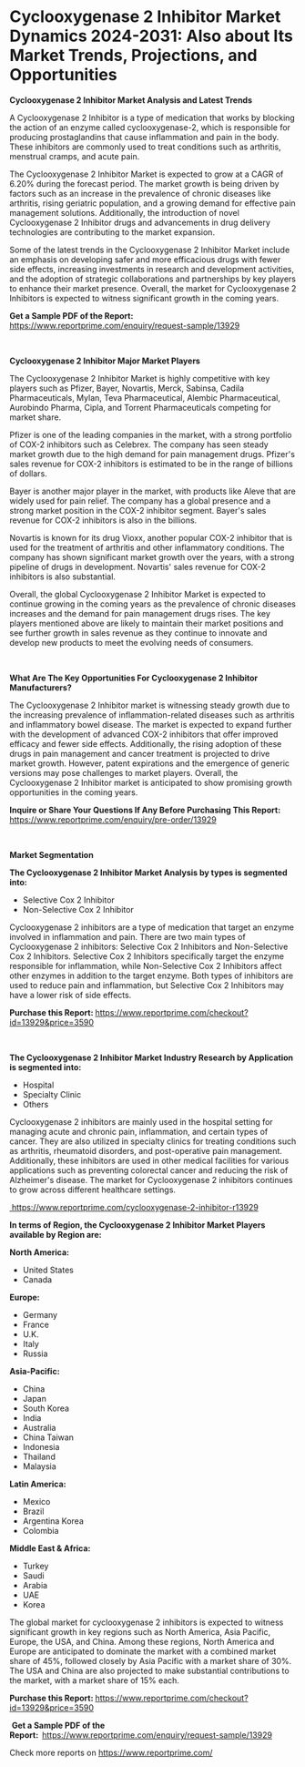 <p><h1>Cyclooxygenase 2 Inhibitor Market Dynamics 2024-2031: Also about Its Market Trends, Projections, and Opportunities</h1></p><p><strong>Cyclooxygenase 2 Inhibitor Market Analysis and Latest Trends</strong></p>
<p><p>A Cyclooxygenase 2 Inhibitor is a type of medication that works by blocking the action of an enzyme called cyclooxygenase-2, which is responsible for producing prostaglandins that cause inflammation and pain in the body. These inhibitors are commonly used to treat conditions such as arthritis, menstrual cramps, and acute pain.</p><p>The Cyclooxygenase 2 Inhibitor Market is expected to grow at a CAGR of 6.20% during the forecast period. The market growth is being driven by factors such as an increase in the prevalence of chronic diseases like arthritis, rising geriatric population, and a growing demand for effective pain management solutions. Additionally, the introduction of novel Cyclooxygenase 2 Inhibitor drugs and advancements in drug delivery technologies are contributing to the market expansion.</p><p>Some of the latest trends in the Cyclooxygenase 2 Inhibitor Market include an emphasis on developing safer and more efficacious drugs with fewer side effects, increasing investments in research and development activities, and the adoption of strategic collaborations and partnerships by key players to enhance their market presence. Overall, the market for Cyclooxygenase 2 Inhibitors is expected to witness significant growth in the coming years.</p></p>
<p><strong>Get a Sample PDF of the Report:&nbsp;</strong> <a href="https://www.reportprime.com/enquiry/request-sample/13929">https://www.reportprime.com/enquiry/request-sample/13929</a></p>
<p>&nbsp;</p>
<p><strong>Cyclooxygenase 2 Inhibitor Major Market Players</strong></p>
<p><p>The Cyclooxygenase 2 Inhibitor Market is highly competitive with key players such as Pfizer, Bayer, Novartis, Merck, Sabinsa, Cadila Pharmaceuticals, Mylan, Teva Pharmaceutical, Alembic Pharmaceutical, Aurobindo Pharma, Cipla, and Torrent Pharmaceuticals competing for market share. </p><p>Pfizer is one of the leading companies in the market, with a strong portfolio of COX-2 inhibitors such as Celebrex. The company has seen steady market growth due to the high demand for pain management drugs. Pfizer's sales revenue for COX-2 inhibitors is estimated to be in the range of billions of dollars. </p><p>Bayer is another major player in the market, with products like Aleve that are widely used for pain relief. The company has a global presence and a strong market position in the COX-2 inhibitor segment. Bayer's sales revenue for COX-2 inhibitors is also in the billions.</p><p>Novartis is known for its drug Vioxx, another popular COX-2 inhibitor that is used for the treatment of arthritis and other inflammatory conditions. The company has shown significant market growth over the years, with a strong pipeline of drugs in development. Novartis' sales revenue for COX-2 inhibitors is also substantial.</p><p>Overall, the global Cyclooxygenase 2 Inhibitor Market is expected to continue growing in the coming years as the prevalence of chronic diseases increases and the demand for pain management drugs rises. The key players mentioned above are likely to maintain their market positions and see further growth in sales revenue as they continue to innovate and develop new products to meet the evolving needs of consumers.</p></p>
<p>&nbsp;</p>
<p><strong>What Are The Key Opportunities For Cyclooxygenase 2 Inhibitor Manufacturers?</strong></p>
<p><p>The Cyclooxygenase 2 Inhibitor market is witnessing steady growth due to the increasing prevalence of inflammation-related diseases such as arthritis and inflammatory bowel disease. The market is expected to expand further with the development of advanced COX-2 inhibitors that offer improved efficacy and fewer side effects. Additionally, the rising adoption of these drugs in pain management and cancer treatment is projected to drive market growth. However, patent expirations and the emergence of generic versions may pose challenges to market players. Overall, the Cyclooxygenase 2 Inhibitor market is anticipated to show promising growth opportunities in the coming years.</p></p>
<p><strong>Inquire or Share Your Questions If Any Before Purchasing This Report:</strong> <a href="https://www.reportprime.com/enquiry/pre-order/13929">https://www.reportprime.com/enquiry/pre-order/13929</a></p>
<p>&nbsp;</p>
<p><strong>Market Segmentation</strong></p>
<p><strong>The Cyclooxygenase 2 Inhibitor Market Analysis by types is segmented into:</strong></p>
<p><ul><li>Selective Cox 2 Inhibitor</li><li>Non-Selective Cox 2 Inhibitor</li></ul></p>
<p><p>Cyclooxygenase 2 inhibitors are a type of medication that target an enzyme involved in inflammation and pain. There are two main types of Cyclooxygenase 2 inhibitors: Selective Cox 2 Inhibitors and Non-Selective Cox 2 Inhibitors. Selective Cox 2 Inhibitors specifically target the enzyme responsible for inflammation, while Non-Selective Cox 2 Inhibitors affect other enzymes in addition to the target enzyme. Both types of inhibitors are used to reduce pain and inflammation, but Selective Cox 2 Inhibitors may have a lower risk of side effects.</p></p>
<p><strong>Purchase this Report:&nbsp;</strong><a href="https://www.reportprime.com/checkout?id=13929&price=3590">https://www.reportprime.com/checkout?id=13929&price=3590</a></p>
<p>&nbsp;</p>
<p><strong>The Cyclooxygenase 2 Inhibitor Market Industry Research by Application is segmented into:</strong></p>
<p><ul><li>Hospital</li><li>Specialty Clinic</li><li>Others</li></ul></p>
<p><p>Cyclooxygenase 2 inhibitors are mainly used in the hospital setting for managing acute and chronic pain, inflammation, and certain types of cancer. They are also utilized in specialty clinics for treating conditions such as arthritis, rheumatoid disorders, and post-operative pain management. Additionally, these inhibitors are used in other medical facilities for various applications such as preventing colorectal cancer and reducing the risk of Alzheimer's disease. The market for Cyclooxygenase 2 inhibitors continues to grow across different healthcare settings.</p></p>
<p><a href="https://www.reportprime.com/cyclooxygenase-2-inhibitor-r13929">&nbsp;https://www.reportprime.com/cyclooxygenase-2-inhibitor-r13929</a></p>
<p><strong>In terms of Region, the Cyclooxygenase 2 Inhibitor Market Players available by Region are:</strong></p>
<p>
    <p> <strong> North America: </strong>
        <ul>
            <li>United States</li>
            <li>Canada</li>
        </ul>
        </p> 
    <p> <strong> Europe: </strong>
        <ul>
            <li>Germany</li>
            <li>France</li>
            <li>U.K.</li>
            <li>Italy</li>
            <li>Russia</li>
        </ul>
        </p> 
    <p> <strong> Asia-Pacific: </strong>
        <ul>
            <li>China</li>
            <li>Japan</li>
            <li>South Korea</li>
            <li>India</li>
            <li>Australia</li>
            <li>China Taiwan</li>
            <li>Indonesia</li>
            <li>Thailand</li>
            <li>Malaysia</li>
        </ul>
        </p> 
    <p> <strong> Latin America: </strong>
        <ul>
            <li>Mexico</li>
            <li>Brazil</li>
            <li>Argentina Korea</li>
            <li>Colombia</li>
        </ul>
        </p> 
    <p> <strong> Middle East & Africa: </strong>
        <ul>
            <li>Turkey</li>
            <li>Saudi</li>
            <li>Arabia</li>
            <li>UAE</li>
            <li>Korea</li>
        </ul>
    </p>
    </p>
<p><p>The global market for cyclooxygenase 2 inhibitors is expected to witness significant growth in key regions such as North America, Asia Pacific, Europe, the USA, and China. Among these regions, North America and Europe are anticipated to dominate the market with a combined market share of 45%, followed closely by Asia Pacific with a market share of 30%. The USA and China are also projected to make substantial contributions to the market, with a market share of 15% each.</p></p>
<p><strong>Purchase this Report: </strong><a href="https://www.reportprime.com/checkout?id=13929&price=3590">https://www.reportprime.com/checkout?id=13929&price=3590</a></p>
<p>&nbsp;<strong>Get a Sample PDF of the Report:&nbsp;&nbsp;</strong><a href="https://www.reportprime.com/enquiry/request-sample/13929">https://www.reportprime.com/enquiry/request-sample/13929</a></p>
<p><strong></strong></p>
<p>Check more reports on <a href="https://www.reportprime.com/">https://www.reportprime.com/</a></p>